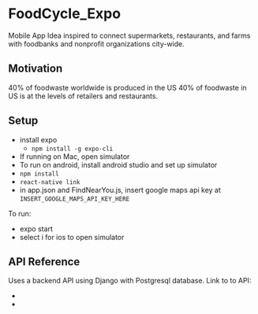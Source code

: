 # FoodCycle_Expo
Mobile App Idea inspired to connect supermarkets, restaurants, and farms with foodbanks and nonprofit organizations city-wide.

## Motivation 
40% of foodwaste worldwide is produced in the US
40% of foodwaste in US is at the levels of retailers and restaurants. 

## Setup 
- install expo 
  - `npm install -g expo-cli`
- If running on Mac, open simulator 
- To run on android, install android studio and set up simulator 
- `npm install`
- `react-native link`
- in app.json and FindNearYou.js, insert google maps api key at `INSERT_GOOGLE_MAPS_API_KEY_HERE`

To run: 
- expo start
- select i for ios to open simulator 

## API Reference
Uses a backend API using Django with Postgresql database. 
Link to to API:
- [Github]: (https://github.com/hertweckhr1/api_foodcycle)
- [Direct Link]: (http://104.199.122.67:8000/api/user/donee-info/)
